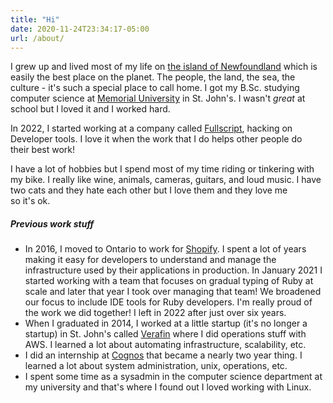 ```yaml
---
title: "Hi"
date: 2020-11-24T23:34:17-05:00
url: /about/
---
```


I grew up and lived most of my life on [the island of Newfoundland](https://en.wikipedia.org/wiki/Newfoundland_(island)) which is easily the best place on the planet. The people, the land, the sea, the culture - it's such a special place to call home. I got my B.Sc. studying computer science at [Memorial University](https://en.wikipedia.org/wiki/Memorial_University_of_Newfoundland) in St. John's. I wasn't _great_ at school but I loved it and&nbsp;I&nbsp;worked&nbsp;hard.

In 2022, I started working at a company called [Fullscript](https://fullscript.com/careers), hacking on Developer tools. I love it when the work that I do helps other people do their&nbsp;best&nbsp;work!

I have a lot of hobbies but I spend most of my time riding or tinkering with my bike. I really like wine, animals, cameras, guitars, and loud music. I have two cats and they hate each other but I love them and they love me so&nbsp;it's&nbsp;ok.

##### Previous work stuff

- In 2016, I moved to Ontario to work for [Shopify](https://shopify.engineering/). I spent a lot of years making it easy for developers to understand and manage the infrastructure used by their applications in production. In January 2021 I started working with a team that focuses on gradual typing of Ruby at scale and later that year I took over managing that team! We broadened our focus to include IDE tools for Ruby developers. I'm really proud of the work we did together! I left in 2022 after just over&nbsp;six&nbsp;years.
- When I graduated in 2014, I worked at a little startup (it's no longer a startup) in St. John's called [Verafin](https://verafin.com/) where I did operations stuff with AWS. I learned a lot about automating infrastructure,&nbsp;scalability,&nbsp;etc.
- I did an internship at [Cognos](https://www.ibm.com/ca-en/products/cognos-analytics) that became a nearly two year thing. I learned a lot about system administration, unix,&nbsp;operations,&nbsp;etc.
- I spent some time as a sysadmin in the computer science department at my university and that's where I found out I loved working&nbsp;with&nbsp;Linux.
